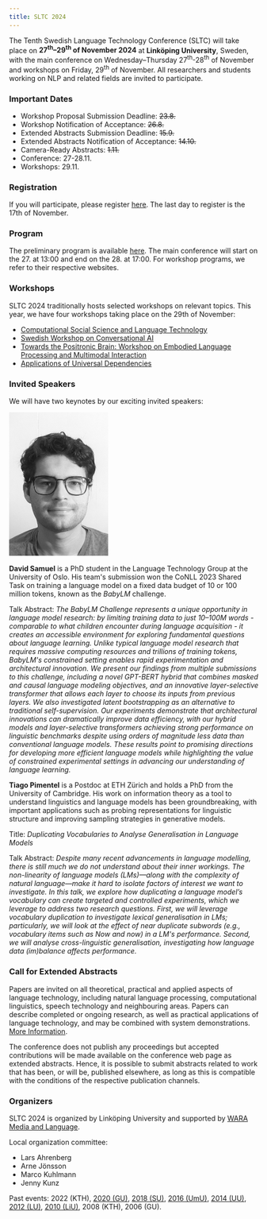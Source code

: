 ```yaml
---
title: SLTC 2024
---
```


The Tenth Swedish Language Technology Conference (SLTC) will take place on **27<sup>th</sup>–29<sup>th</sup> of November 2024** at **Linköping University**, Sweden, with the main conference on Wednesday–Thursday 27<sup>th</sup>-28<sup>th</sup> of November and workshops on Friday, 29<sup>th</sup> of November. All researchers and students working on NLP and related fields are invited to participate. 

### Important Dates

* Workshop Proposal Submission Deadline: ~~23.8.~~
* Workshop Notification of Acceptance: ~~26.8.~~
* Extended Abstracts Submission Deadline: ~~15.9.~~
* Extended Abstracts Notification of Acceptance: ~~14.10.~~
* Camera-Ready Abstracts: ~~1.11.~~ 
* Conference: 27-28.11. 
* Workshops: 29.11.

### Registration

If you will participate, please register [here](https://www.trippus.net/sltc2024_delegate). The last day to register is the 17th of November.  

### Program

The preliminary program is available [here](https://sltc2024.github.io/schema.html). The main conference will start on the 27. at 13:00 and end on the 28. at 17:00. For workshop programs, we refer to their respective websites. 

### Workshops

SLTC 2024 traditionally hosts selected workshops on relevant topics. This year, we have four workshops taking place on the 29th of November:  

* [Computational Social Science and Language Technology](https://sites.google.com/view/css-language-tech-workshop)
* [Swedish Workshop on Conversational AI](https://sites.google.com/view/sw-conv-ai-2024/home)
* [Towards the Positronic Brain: Workshop on Embodied Language Processing and Multimodal Interaction](https://gu-clasp.github.io/language-and-perception/events/positronic-brain/)
* [Applications of Universal Dependencies](https://udapp-sltc-2024.github.io)


### Invited Speakers

We will have two keynotes by our exciting invited speakers: 

<img src="pictures/david.jpeg" alt="david" width="200"/>

**David Samuel** is a PhD student in the Language Technology Group at the University of Oslo. His team's submission won the CoNLL 2023 Shared Task on training a language model on a fixed data budget of 10 or 100 million tokens, known as the *BabyLM* challenge. 

Talk Abstract: *The BabyLM Challenge represents a unique opportunity in language model research: by limiting training data to just 10–100M words - comparable to what children encounter during language acquisition - it creates an accessible environment for exploring fundamental questions about language learning. Unlike typical language model research that requires massive computing resources and trillions of training tokens, BabyLM's constrained setting enables rapid experimentation and architectural innovation. We present our findings from multiple submissions to this challenge, including a novel GPT-BERT hybrid that combines masked and causal language modeling objectives, and an innovative layer-selective transformer that allows each layer to choose its inputs from previous layers. We also investigated latent bootstrapping as an alternative to traditional self-supervision. Our experiments demonstrate that architectural innovations can dramatically improve data efficiency, with our hybrid models and layer-selective transformers achieving strong performance on linguistic benchmarks despite using orders of magnitude less data than conventional language models. These results point to promising directions for developing more efficient language models while highlighting the value of constrained experimental settings in advancing our understanding of language learning.*

**Tiago Pimentel** is a Postdoc at ETH Zürich and holds a PhD from the University of Cambridge. His work on information theory as a tool to understand linguistics and language models has been groundbreaking, with important applications such as probing representations for linguistic structure and improving sampling strategies in generative models.

Title: *Duplicating Vocabularies to Analyse Generalisation in Language Models*

Talk Abstract: *Despite many recent advancements in language modelling, there is still much we do not understand about their inner workings. The non-linearity of language models (LMs)—along with the complexity of natural language—make it hard to isolate factors of interest we want to investigate. In this talk, we explore how duplicating a language model’s vocabulary can create targeted and controlled experiments, which we leverage to address two research questions. First, we will leverage vocabulary duplication to investigate lexical generalisation in LMs; particularly, we will look at the effect of near duplicate subwords (e.g., vocabulary items such as Now and now) in a LM's performance. Second, we will analyse cross-linguistic generalisation, investigating how language data (im)balance affects performance.*

### Call for Extended Abstracts

Papers are invited on all theoretical, practical and applied aspects of language technology, including natural language processing, computational linguistics, speech technology and neighbouring areas. Papers can describe completed or ongoing research, as well as practical applications of language technology, and may be combined with system demonstrations. [More Information](cfp).

The conference does not publish any proceedings but accepted contributions will be made available on the conference web page as extended abstracts. Hence, it is possible to submit abstracts related to work that has been, or will be, published elsewhere, as long as this is compatible with the conditions of the respective publication channels.

### Organizers 

SLTC 2024 is organized by Linköping University and supported by [WARA Media and Language](https://wasp-sweden.org/industrial-cooperation/research-arenas/wara-media-and-language/).  

Local organization committee: 
* Lars Ahrenberg
* Arne Jönsson
* Marco Kuhlmann
* Jenny Kunz

Past events: 2022 (KTH), [2020 (GU)](https://spraakbanken.gu.se/en/sltc2020), [2018 (SU)](https://sltc2018.su.se), [2016 (UmU)](http://sltc2016.cs.umu.se), [2014 (UU)](https://www2.lingfil.uu.se/SLTC2014/), [2012 (LU)](https://nlp.cs.lth.se/events/sltc-2012/), [2010 (LiU)](https://www.ida.liu.se/conferences/sltc2010/), 2008 (KTH), 2006 (GU).

